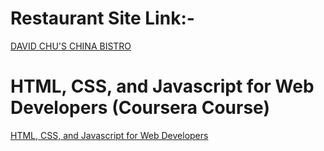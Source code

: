 # Restaurant Site Link:-
<a href="https://sagar-aute.github.io/Restaurant-Site" target="_blank" title="DAVID CHU'S CHINA BISTRO">DAVID CHU'S CHINA BISTRO</a>

# HTML, CSS, and Javascript for Web Developers (Coursera Course)
<a href="https://in.coursera.org/learn/html-css-javascript-for-web-developers" target="_blank">HTML, CSS, and Javascript for Web Developers</a>
